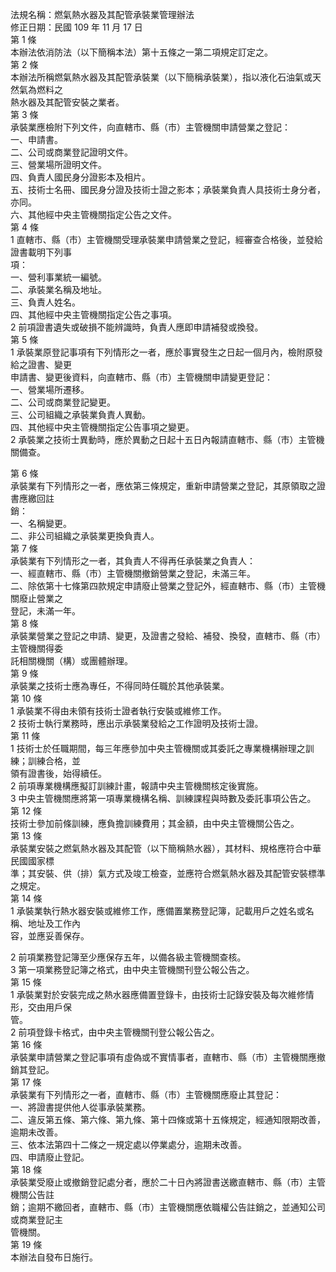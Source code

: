 法規名稱：燃氣熱水器及其配管承裝業管理辦法  
修正日期：民國 109 年 11 月 17 日  
第 1 條  
本辦法依消防法（以下簡稱本法）第十五條之一第二項規定訂定之。  
第 2 條  
本辦法所稱燃氣熱水器及其配管承裝業（以下簡稱承裝業），指以液化石油氣或天然氣為燃料之  
熱水器及其配管安裝之業者。  
第 3 條  
承裝業應檢附下列文件，向直轄市、縣（市）主管機關申請營業之登記：  
一、申請書。  
二、公司或商業登記證明文件。  
三、營業場所證明文件。  
四、負責人國民身分證影本及相片。  
五、技術士名冊、國民身分證及技術士證之影本；承裝業負責人具技術士身分者，亦同。  
六、其他經中央主管機關指定公告之文件。  
第 4 條  
1 直轄市、縣（市）主管機關受理承裝業申請營業之登記，經審查合格後，並發給證書載明下列事  
項：  
一、營利事業統一編號。  
二、承裝業名稱及地址。  
三、負責人姓名。  
四、其他經中央主管機關指定公告之事項。  
2 前項證書遺失或破損不能辨識時，負責人應即申請補發或換發。  
第 5 條  
1 承裝業原登記事項有下列情形之一者，應於事實發生之日起一個月內，檢附原發給之證書、變更  
申請書、變更後資料，向直轄市、縣（市）主管機關申請變更登記：  
一、營業場所遷移。  
二、公司或商業登記變更。  
三、公司組織之承裝業負責人異動。  
四、其他經中央主管機關指定公告事項之變更。  
2 承裝業之技術士異動時，應於異動之日起十五日內報請直轄市、縣（市）主管機關備查。  


第 6 條  
承裝業有下列情形之一者，應依第三條規定，重新申請營業之登記，其原領取之證書應繳回註  
銷：  
一、名稱變更。  
二、非公司組織之承裝業更換負責人。  
第 7 條  
承裝業有下列情形之一者，其負責人不得再任承裝業之負責人：  
一、經直轄市、縣（市）主管機關撤銷營業之登記，未滿三年。  
二、除依第十七條第四款規定申請廢止營業之登記外，經直轄市、縣（市）主管機關廢止營業之  
登記，未滿一年。  
第 8 條  
承裝業營業之登記之申請、變更，及證書之發給、補發、換發，直轄市、縣（市）主管機關得委  
託相關機關（構）或團體辦理。  
第 9 條  
承裝業之技術士應為專任，不得同時任職於其他承裝業。  
第 10 條  
1 承裝業不得由未領有技術士證者執行安裝或維修工作。  
2 技術士執行業務時，應出示承裝業發給之工作證明及技術士證。  
第 11 條  
1 技術士於任職期間，每三年應參加中央主管機關或其委託之專業機構辦理之訓練；訓練合格，並  
領有證書後，始得續任。  
2 前項專業機構應擬訂訓練計畫，報請中央主管機關核定後實施。  
3 中央主管機關應將第一項專業機構名稱、訓練課程與時數及委託事項公告之。  
第 12 條  
技術士參加前條訓練，應負擔訓練費用；其金額，由中央主管機關公告之。  
第 13 條  
承裝業安裝之燃氣熱水器及其配管（以下簡稱熱水器），其材料、規格應符合中華民國國家標  
準；其安裝、供（排）氣方式及竣工檢查，並應符合燃氣熱水器及其配管安裝標準之規定。  
第 14 條  
1 承裝業執行熱水器安裝或維修工作，應備置業務登記簿，記載用戶之姓名或名稱、地址及工作內  
容，並應妥善保存。  


2 前項業務登記簿至少應保存五年，以備各級主管機關查核。  
3 第一項業務登記簿之格式，由中央主管機關刊登公報公告之。  
第 15 條  
1 承裝業對於安裝完成之熱水器應備置登錄卡，由技術士記錄安裝及每次維修情形，交由用戶保  
管。  
2 前項登錄卡格式，由中央主管機關刊登公報公告之。  
第 16 條  
承裝業申請營業之登記事項有虛偽或不實情事者，直轄市、縣（市）主管機關應撤銷其登記。  
第 17 條  
承裝業有下列情形之一者，直轄市、縣（市）主管機關應廢止其登記：  
一、將證書提供他人從事承裝業務。  
二、違反第五條、第六條、第九條、第十四條或第十五條規定，經通知限期改善，逾期未改善。  
三、依本法第四十二條之一規定處以停業處分，逾期未改善。  
四、申請廢止登記。  
第 18 條  
承裝業受廢止或撤銷登記處分者，應於二十日內將證書送繳直轄市、縣（市）主管機關公告註  
銷；逾期不繳回者，直轄市、縣（市）主管機關應依職權公告註銷之，並通知公司或商業登記主  
管機關。  
第 19 條  
本辦法自發布日施行。  


